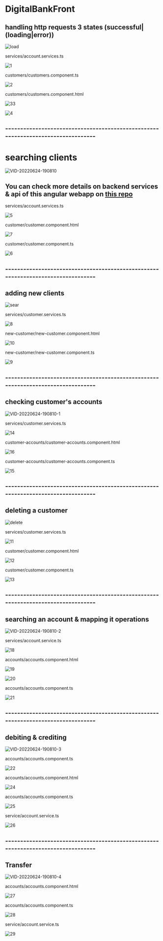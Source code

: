# DigitalBankFront


## handling http requests 3 states (successful|(loading|error))
![load](https://user-images.githubusercontent.com/65183563/175657399-583b54fe-d9fe-4831-a8a6-652df94eef70.gif)

services/account.services.ts

![1](https://user-images.githubusercontent.com/65183563/175659318-4d96334d-8491-42b7-992b-7e783ade208c.PNG)

customers/customers.component.ts

![2](https://user-images.githubusercontent.com/65183563/175659487-b7beb01f-f96a-40fe-a579-c6faedbe88ae.PNG)

customers/customers.component.html

![33](https://user-images.githubusercontent.com/65183563/175660534-7633245f-03f2-4333-ac6d-ff2378754fec.PNG)

![4](https://user-images.githubusercontent.com/65183563/175660311-b8dd004b-26c6-4d94-a989-0bce2a3a5d5b.PNG)


## ---------------------------------------------------------------------------------
# searching clients

![VID-20220624-190810](https://user-images.githubusercontent.com/65183563/175672249-b93c9112-1b4a-4a57-b46a-0933dfc76a28.gif)


## You can check more details on backend services & api of this angular webapp on [this repo](https://github.com/yassirrchi/DigitalBank-backend-springboot)

services/account.services.ts

![5](https://user-images.githubusercontent.com/65183563/175693967-9956580e-cae4-4424-bce9-08a513689b32.PNG)

customer/customer.component.html

![7](https://user-images.githubusercontent.com/65183563/175695158-805bb3dd-a31c-45a7-bd1b-1f63c86a80bb.PNG)

customer/customer.component.ts

![6](https://user-images.githubusercontent.com/65183563/175695325-2a7bd00b-7fab-4988-87fe-bf870f7c40d2.PNG)

## ---------------------------------------------------------------------------------

## adding new clients

![sear](https://user-images.githubusercontent.com/65183563/175695791-6e77c2fe-7442-432f-95b3-ae8de31a13db.gif)

services/customer.services.ts

![8](https://user-images.githubusercontent.com/65183563/175696226-5e2e0ebd-8b73-4df9-91ae-78edc33eab86.PNG)

new-customer/new-customer.component.html

![10](https://user-images.githubusercontent.com/65183563/175696478-9102d2d0-c045-4ffd-903e-78b3f9dae233.PNG)

new-customer/new-customer.component.ts

![9](https://user-images.githubusercontent.com/65183563/175696376-19523a1e-2a8e-433a-bda8-55c343edb6b3.PNG)

## ---------------------------------------------------------------------------------

## checking customer's accounts 

![VID-20220624-190810-1](https://user-images.githubusercontent.com/65183563/175697051-6e3e6425-d2fc-478a-8be0-eb48b851639a.gif)

services/customer.services.ts

![14](https://user-images.githubusercontent.com/65183563/175697791-2cec198b-8ce2-4841-97aa-c936ca33f774.PNG)

 
customer-accounts/customer-accounts.component.html

![16](https://user-images.githubusercontent.com/65183563/175698181-6d7e1a6b-d99f-4092-a8cf-cb72afcda9b4.PNG)

customer-accounts/customer-accounts.component.ts

![15](https://user-images.githubusercontent.com/65183563/175698009-cfcf5494-ef9d-4c78-a255-ddd111587af3.PNG)

## ---------------------------------------------------------------------------------
## deleting a customer

![delete](https://user-images.githubusercontent.com/65183563/175698452-5056fb72-23e1-4aee-883f-e6cfab15cc05.gif)

services/customer.services.ts

![11](https://user-images.githubusercontent.com/65183563/175698743-53a18ebc-112f-40e3-ba57-ff32560024aa.PNG)

customer/customer.component.html

![12](https://user-images.githubusercontent.com/65183563/175698756-1b766614-bd4e-4652-88f3-cf66e465cbfa.PNG)

customer/customer.component.ts

![13](https://user-images.githubusercontent.com/65183563/175698776-7e8ce302-0961-4c9a-bd4f-e128619e7c79.PNG)

## ---------------------------------------------------------------------------------
## searching an account & mapping it operations

![VID-20220624-190810-2](https://user-images.githubusercontent.com/65183563/175699444-c2cc33de-156f-42c4-88b9-cf50f085f1c9.gif)

services/account.service.ts

![18](https://user-images.githubusercontent.com/65183563/175699632-2be27f54-824c-46b1-ac57-0ec26220f4a7.PNG)

accounts/accounts.component.html

![19](https://user-images.githubusercontent.com/65183563/175699861-1577e059-f2db-464a-ba35-ad5fb6da5c6e.PNG)

![20](https://user-images.githubusercontent.com/65183563/175699933-4c8ac1af-fb63-44d2-8d4f-2555d9dce28e.PNG)

accounts/accounts.component.ts

![21](https://user-images.githubusercontent.com/65183563/175700035-dca40353-d015-42d5-8c4c-02194cd7613a.PNG)

## ---------------------------------------------------------------------------------
## debiting & crediting 

![VID-20220624-190810-3](https://user-images.githubusercontent.com/65183563/175701204-75a75c2f-3ed4-488f-a52f-0ed81a2e70e9.gif)

accounts/accounts.component.ts

![22](https://user-images.githubusercontent.com/65183563/175708563-246ef17b-06fe-4aa5-9d01-9739a9554034.PNG)

accounts/accounts.component.html

![24](https://user-images.githubusercontent.com/65183563/175708119-52d06247-6231-43f3-9ef5-030a7714f397.PNG)

accounts/accounts.component.ts

![25](https://user-images.githubusercontent.com/65183563/175711155-f9282be2-f00f-4c55-bfc8-f4b243e34f21.PNG)

service/account.service.ts

![26](https://user-images.githubusercontent.com/65183563/175715424-1d5fdd8c-3e91-4b27-8925-9e7e74c0ae0a.PNG)

 ## ---------------------------------------------------------------------------------
## Transfer

![VID-20220624-190810-4](https://user-images.githubusercontent.com/65183563/175719293-ca7fc305-37bb-415d-aaf4-4bb6e1517b73.gif)

accounts/accounts.component.html

![27](https://user-images.githubusercontent.com/65183563/175719480-7bbadf1f-f1cf-496d-96b1-0cd17663a2c4.PNG)

accounts/accounts.component.ts

![28](https://user-images.githubusercontent.com/65183563/175719559-a144b6e5-9d28-4c9b-8b27-cc551866b7e9.PNG)

service/account.service.ts

![29](https://user-images.githubusercontent.com/65183563/175719658-d1aa3dfd-972c-4af0-ac51-472a50e75f72.PNG)

